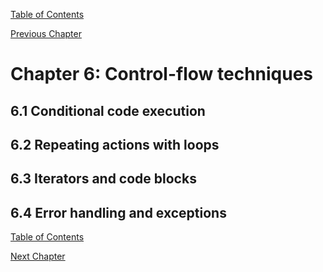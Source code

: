 [Table of Contents](_toc.md)

[Previous Chapter](ch5.md)

# Chapter 6: Control-flow techniques #

## 6.1 Conditional code execution ##

## 6.2 Repeating actions with loops ##

## 6.3 Iterators and code blocks ##

## 6.4 Error handling and exceptions ##

[Table of Contents](_toc.md)

[Next Chapter](ch7.md)
